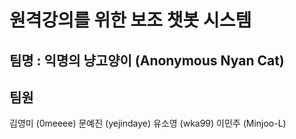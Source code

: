 # 원격강의를 위한 보조 챗봇 시스템

## 팀명 : 익명의 냥고양이 (Anonymous Nyan Cat)
## 팀원
김영미 (0meeee)
문예진 (yejindaye)
유소영 (wka99)
이민주 (Minjoo-L)
